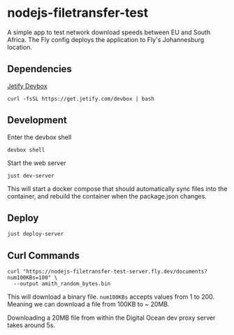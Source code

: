 # nodejs-filetransfer-test

A simple app to test network download speeds between EU and South Africa. The Fly config deploys the application to Fly's Johannesburg location.

## Dependencies

[Jetify Devbox](https://www.jetify.com/docs/devbox/)

```shell
curl -fsSL https://get.jetify.com/devbox | bash
```

## Development

Enter the devbox shell

```shell
devbox shell
```

Start the web server

```shell
just dev-server
```

This will start a docker compose that should automatically sync files into the container, and rebuild the container when the package.json changes.

## Deploy

```shell
just deploy-server
```

## Curl Commands

```shell
curl "https://nodejs-filetransfer-test-server.fly.dev/documents?num100KBs=100" \
  --output amith_random_bytes.bin
```

This will download a binary file. `num100KBs` accepts values from 1 to 200. Meaning we can download a file from 100KB to ~ 20MB.

Downloading a 20MB file from within the Digital Ocean dev proxy server takes around 5s.